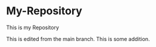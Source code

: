 # My-Repository

This is my Repository

This is edited from the main branch.
This is some addition.
